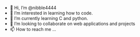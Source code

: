 - 👋 Hi, I’m @nibble4444
- 👀 I’m interested in learning how to code.
- 🌱 I’m currently learning C and python.
- 💞️ I’m looking to collaborate on web applications and projects
- 📫 How to reach me ...

<!---
nibble4444/nibble4444 is a ✨ special ✨ repository because its `README.md` (this file) appears on your GitHub profile.
You can click the Preview link to take a look at your changes.
--->
